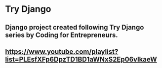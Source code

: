 # Try Django
## Django project created following Try Django series by Coding for Entrepreneurs.
## https://www.youtube.com/playlist?list=PLEsfXFp6DpzTD1BD1aWNxS2Ep06vIkaeW
